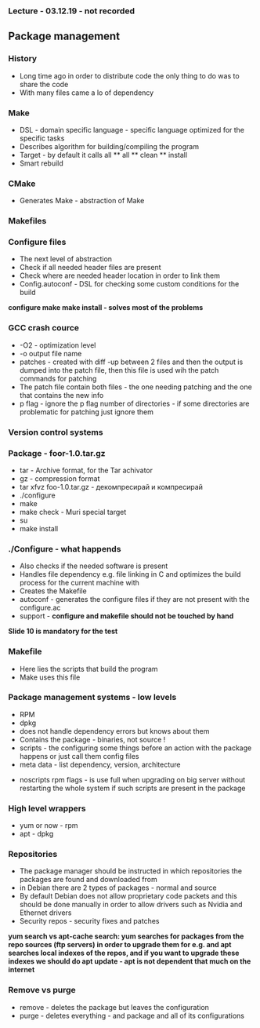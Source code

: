 ### Lecture - 03.12.19 - not recorded

## Package management

### History
* Long time ago in order to distribute code the only thing to do was to share
the code
* With many files came a lo of dependency


### Make
* DSL - domain specific language - specific language optimized for the specific
tasks
* Describes algorithm for building/compiling the program
* Target - by default it calls all
** all
** clean
** install
* Smart rebuild

### CMake
* Generates Make - abstraction of Make

### Makefiles

### Configure files
* The next level of abstraction
* Check if all needed header files are present
* Check where are needed header location in order to link them
* Config.autoconf - DSL for checking some custom conditions for the build

**configure make make install - solves most of the problems**

### GCC crash cource
* -O2 - optimization level
* -o output file name
* patches - created with diff -up between 2 files and then the output is dumped
into the patch file, then this file is used wih the patch commands for patching
* The patch file contain both files - the one needing patching and the one that
contains the new info
* p flag - ignore the p flag number of directories - if some directories are
problematic for patching just ignore them

### Version control systems

### Package - foor-1.0.tar.gz
* tar - Archive format, for the Tar achivator
* gz - compression format
* tar xfvz foo-1.0.tar.gz - декомпресирай и компресирай
* ./configure
* make
* make check - Muri special target
* su
* make install

### ./Configure - what happends
* Also checks if the needed software is present
* Handles file dependency e.g. file linking in C and optimizes the build
process for the current machine with
* Creates the Makefile
* autoconf - generates the configure files if they are not present with the
configure.ac
* support -
**configure and makefile should not be touched by hand**

**Slide 10 is mandatory for the test**

### Makefile
* Here lies the scripts that build the program
* Make uses this file

### Package management systems - low levels
* RPM
* dpkg
* does not handle dependency errors but knows about them
* Contains the package - binaries, not source !
* scripts - the configuring some things before an action with the package
happens or just call them config files
* meta data - list dependency, version, architecture
- noscripts rpm flags - is use full when upgrading on big server without
restarting the whole system if such scripts are present in the package

### High level wrappers
* yum or now  - rpm
* apt - dpkg

### Repositories
* The package manager should be instructed in which repositories the packages
are found and downloaded from
* in Debian there are 2 types of packages - normal and source
* By default Debian does not allow proprietary code packets and this
should be done manually in order to allow drivers such as Nvidia and Ethernet
drivers
* Security repos - security fixes and patches

**yum search vs apt-cache search: yum searches for packages from the repo
sources (ftp servers) in order to upgrade them for e.g. and apt searches local
indexes of the repos, and if you want to upgrade these indexes we should do
apt update - apt is not dependent that much on the internet**

### Remove vs purge
* remove - deletes the package but leaves the configuration
* purge - deletes everything - and package and all of its configurations
